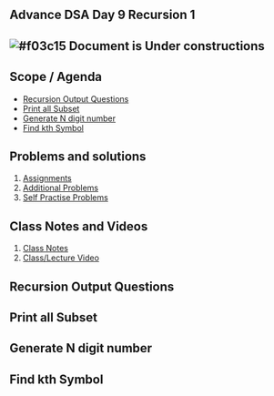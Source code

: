 ## Advance DSA Day 9 Recursion 1

## ![#f03c15](https://placehold.co/15x15/f03c15/f03c15.png) Document is Under constructions

## Scope / Agenda
- [Recursion Output Questions](#recursion-output-questions)
- [Print all Subset](#print-all-subset)
- [Generate N digit number](#generate-n-digit-number)
- [Find kth Symbol](#find-kth-symbol)

## Problems and solutions

1. [Assignments]()
2. [Additional Problems]()
3. [Self Practise Problems]()

## Class Notes and Videos

1. [Class Notes](../../../class_Notes/Advance%20DSA%20Notes/9.%20Adv%20Recursion%203.pdf)
2. [Class/Lecture Video](https://youtu.be/3NnMsD0tIEk)


## Recursion Output Questions
## Print all Subset
## Generate N digit number
## Find kth Symbol